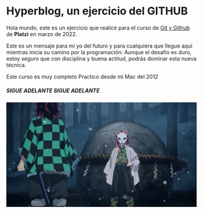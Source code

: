# Hyperblog, un ejercicio del GITHUB

Hola mundo, este es un ejercicio que realicé para el curso de [Git y Github](http://https://bit.ly/3JKZCjN "Git y Github") de **Platzi** en marzo de 2022.

Este es un mensaje para mi yo del futuro y para cualquiera que llegue aquí mientras inicia su camino por la programación: Aunque el desafío es duro, estoy seguro que con disciplina y buena actitud, podrás dominar esta nueva técnica. 

Este curso es muy completo
Practico desde mi Mac del 2012

##### SIGUE ADELANTE SIGUE ADELANTE

![title](imagenes/kimetsu.png)
